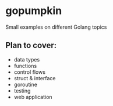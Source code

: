 # gopumpkin
Small examples on different Golang topics

## Plan to cover:
- data types
- functions
- control flows
- struct & interface
- goroutine
- testing
- web application
